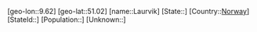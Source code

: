 ﻿---
location: [51.02,9.62]
type: City
tags:
- geo/City


SpocWebEntityId: 31880
isDeleted: false
confidential: public

---
[geo-lon::9.62]
[geo-lat::51.02]
[name::Laurvik]
[State::]
[Country::[Norway](geo/Continent/Europe/Norway.md)]
[StateId::]
[Population::]
[Unknown::]

